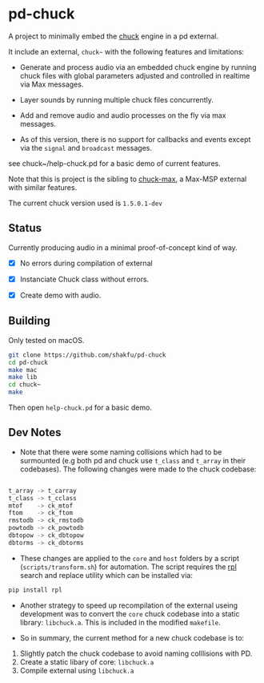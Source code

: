# pd-chuck

A project to minimally embed the [chuck](https://chuck.stanford.edu) engine in a pd external.

It include an external, `chuck~` with the following features and limitations:

- Generate and process audio via an embedded chuck engine by running chuck files with global parameters adjusted and controlled in realtime via Max messages.

- Layer sounds by running multiple chuck files concurrently.

- Add and remove audio and audio processes on the fly via max messages.

- As of this version, there is no support for callbacks and events except via the `signal` and `broadcast` messages.

see chuck~/help-chuck.pd for a basic demo of current features.


Note that this is project is the sibling to [chuck-max](https://github.com/shakfu/chuck-max), a Max-MSP external with similar features.

The current chuck version used is `1.5.0.1-dev`

## Status

Currently producing audio in a minimal proof-of-concept kind of way.

- [x] No errors during compilation of external
- [x] Instanciate Chuck class without errors.
- [x] Create demo with audio.


## Building

Only tested on macOS.

```bash
git clone https://github.com/shakfu/pd-chuck
cd pd-chuck
make mac
make lib
cd chuck~
make
```

Then open `help-chuck.pd` for a basic demo.


## Dev Notes

- Note that there were some naming collisions which had to be surmounted (e.g both pd and chuck use `t_class` and `t_array` in their codebases). The following changes were made to the chuck codebase:

```c++

t_array -> t_carray
t_class -> t_cclass
mtof 	-> ck_mtof
ftom 	-> ck_ftom
rmstodb -> ck_rmstodb
powtodb -> ck_powtodb
dbtopow -> ck_dbtopow
dbtorms	-> ck_dbtorms
```

- These changes are applied to the `core` and `host` folders by a script (`scripts/transform.sh`) for automation. The script requires the [rpl](https://pypi.org/project/rpl/) search and replace utility which can be installed via:

```bash
pip install rpl
```

- Another strategy to speed up recompilation of the external useing development was to convert the `core` chuck codebase into a static library: `libchuck.a`. This is included in the modified `makefile`.

- So in summary, the current method for a new chuck codebase is to:

1. Slightly patch the chuck codebase to avoid naming colllisions with PD.
2. Create a static libary of core: `libchuck.a`
3. Compile external using `libchuck.a`


